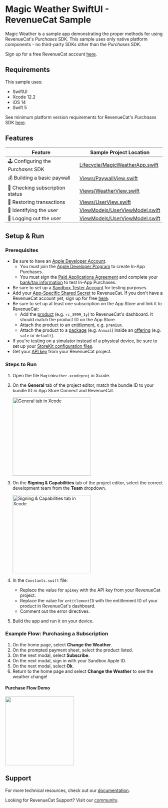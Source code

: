 #  Magic Weather SwiftUI - RevenueCat Sample

Magic Weather is a sample app demonstrating the proper methods for using RevenueCat's *Purchases* SDK. This sample uses only native platform components - no third-party SDKs other than the *Purchases* SDK.

Sign up for a free RevenueCat account [here](https://www.revenuecat.com).

## Requirements

This sample uses:

- SwiftUI
- Xcode 12.2
- iOS 14
- Swift 5

See minimum platform version requirements for RevenueCat's *Purchases* SDK [here](https://github.com/RevenueCat/purchases-ios/blob/main/Package.swift#L65).

## Features

| Feature                          | Sample Project Location                   |
| -------------------------------- | ----------------------------------------- |
| 🕹 Configuring the *Purchases* SDK  | [Lifecycle/MagicWeatherApp.swift](Shared/Sources/Lifecycle/MagicWeatherApp.swift) |
| 💰 Building a basic paywall         | [Views/PaywallView.swift](Shared/Sources/Views/PaywallView.swift) |
| 🔐 Checking subscription status   | [Views/WeatherView.swift](Shared/Sources/Views/WeatherView.swift#L58) |
| 🤑 Restoring transactions           | [Views/UserView.swift](Shared/Sources/Views/UserView.swift#L72) |
| 👥 Identifying the user             | [ViewModels/UserViewModel.swift](Shared/Sources/ViewModels/UserViewModel.swift) |
| 🚪 Logging out the user             | [ViewModels/UserViewModel.swift](Shared/Sources/ViewModels/UserViewModel.swift) |

## Setup & Run

### Prerequisites
- Be sure to have an [Apple Developer Account](https://developer.apple.com/account/).
    - You must join the [Apple Developer Program](https://developer.apple.com/programs/) to create In-App Purchases.
    - You must sign the [Paid Applications Agreement](https://docs.revenuecat.com/docs/getting-started#3-store-setup) and complete your [bank/tax information](https://docs.revenuecat.com/docs/getting-started#3-store-setup) to test In-App Purchases.
- Be sure to set up a [Sandbox Tester Account](https://help.apple.com/app-store-connect/#/dev8b997bee1) for testing purposes.
- Add your [App-Specific Shared Secret](https://docs.revenuecat.com/docs/itunesconnect-app-specific-shared-secret) to RevenueCat. If you don't have a RevenueCat account yet, sign up for free [here](https://app.revenuecat.com/signup).
- Be sure to set up at least one subscription on the App Store and link it to RevenueCat:
    - Add the [product](https://docs.revenuecat.com/docs/entitlements#products) (e.g. `rc_3999_1y`) to RevenueCat's dashboard. It should match the product ID on the App Store.
    - Attach the product to an [entitlement](https://docs.revenuecat.com/docs/entitlements#creating-an-entitlement), e.g. `premium`.
    - Attach the product to a [package](https://docs.revenuecat.com/docs/entitlements#adding-packages) (e.g. `Annual`) inside an [offering](https://docs.revenuecat.com/docs/entitlements#creating-an-offering) (e.g. `sale` or `default`).
- If you're testing on a simulator instead of a physical device, be sure to set up your [StoreKit configuration files](https://docs.revenuecat.com/docs/apple-app-store#ios-14-only-testing-on-the-simulator).
- Get your [API key](https://docs.revenuecat.com/docs/authentication#obtaining-api-keys) from your RevenueCat project.

### Steps to Run
1. Open the file `MagicWeather.xcodeproj` in Xcode.
2. On the **General** tab of the project editor, match the bundle ID to your bundle ID in App Store Connect and RevenueCat.
    
    <img src="https://i.imgur.com/1z32GRo.png" alt="General tab in Xcode" width="250px" />
4. On the **Signing & Capabilities** tab of the project editor, select the correct development team from the **Team** dropdown.  
    
    <img src="https://i.imgur.com/FiDJ1Wq.png" alt="Signing & Capabilities tab in Xcode" width="250px" />
5. In the `Constants.swift` file: 
    - Replace the value for `apiKey` with the API key from your RevenueCat project.
    - Replace the value for `entitlementID` with the entitlement ID of your product in RevenueCat's dashboard.
    - Comment out the error directives.
6. Build the app and run it on your device. 

### Example Flow: Purchasing a Subscription

1. On the home page, select **Change the Weather**.
2. On the prompted payment sheet, select the product listed.
3. On the next modal, select **Subscribe**.
4. On the next modal, sign in with your Sandbox Apple ID.
5. On the next modal, select **Ok**.
6. Return to the home page and select **Change the Weather** to see the weather change!

#### Purchase Flow Demo
<img src="https://i.imgur.com/SSbRLhr.gif" width="220px" />

## Support

For more technical resources, check out our [documentation](https://docs.revenuecat.com).

Looking for RevenueCat Support? Visit our [community](https://community.revenuecat.com/).